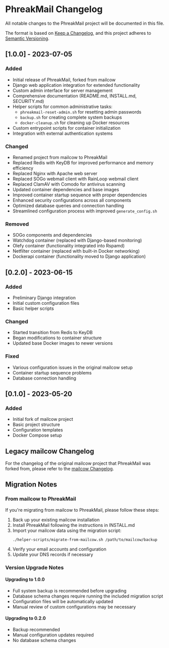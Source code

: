 # PhreakMail Changelog

All notable changes to the PhreakMail project will be documented in this file.

The format is based on [Keep a Changelog](https://keepachangelog.com/en/1.0.0/),
and this project adheres to [Semantic Versioning](https://semver.org/spec/v2.0.0.html).

## [1.0.0] - 2023-07-05

### Added
- Initial release of PhreakMail, forked from mailcow
- Django web application integration for extended functionality
- Custom admin interface for server management
- Comprehensive documentation (README.md, INSTALL.md, SECURITY.md)
- Helper scripts for common administrative tasks:
  - `phreakmail-reset-admin.sh` for resetting admin passwords
  - `backup.sh` for creating complete system backups
  - `docker-cleanup.sh` for cleaning up Docker resources
- Custom entrypoint scripts for container initialization
- Integration with external authentication systems

### Changed
- Renamed project from mailcow to PhreakMail
- Replaced Redis with KeyDB for improved performance and memory efficiency
- Replaced Nginx with Apache web server
- Replaced SOGo webmail client with RainLoop webmail client
- Replaced ClamAV with Comodo for antivirus scanning
- Updated container dependencies and base images
- Improved container startup sequence with proper dependencies
- Enhanced security configurations across all components
- Optimized database queries and connection handling
- Streamlined configuration process with improved `generate_config.sh`

### Removed
- SOGo components and dependencies
- Watchdog container (replaced with Django-based monitoring)
- Olefy container (functionality integrated into Rspamd)
- Netfilter container (replaced with built-in Docker networking)
- Dockerapi container (functionality moved to Django application)

## [0.2.0] - 2023-06-15

### Added
- Preliminary Django integration
- Initial custom configuration files
- Basic helper scripts

### Changed
- Started transition from Redis to KeyDB
- Began modifications to container structure
- Updated base Docker images to newer versions

### Fixed
- Various configuration issues in the original mailcow setup
- Container startup sequence problems
- Database connection handling

## [0.1.0] - 2023-05-20

### Added
- Initial fork of mailcow project
- Basic project structure
- Configuration templates
- Docker Compose setup

## Legacy mailcow Changelog

For the changelog of the original mailcow project that PhreakMail was forked from, please refer to the [mailcow Changelog](https://github.com/mailcow/mailcow-dockerized/blob/master/CHANGELOG.md).

## Migration Notes

### From mailcow to PhreakMail

If you're migrating from mailcow to PhreakMail, please follow these steps:

1. Back up your existing mailcow installation
2. Install PhreakMail following the instructions in INSTALL.md
3. Import your mailcow data using the migration script:
   ```
   ./helper-scripts/migrate-from-mailcow.sh /path/to/mailcow/backup
   ```
4. Verify your email accounts and configuration
5. Update your DNS records if necessary

### Version Upgrade Notes

#### Upgrading to 1.0.0
- Full system backup is recommended before upgrading
- Database schema changes require running the included migration script
- Configuration files will be automatically updated
- Manual review of custom configurations may be necessary

#### Upgrading to 0.2.0
- Backup recommended
- Manual configuration updates required
- No database schema changes
